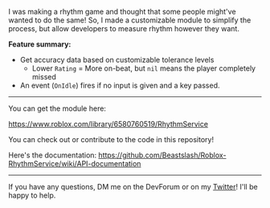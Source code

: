 I was making a rhythm game and thought that some people might've wanted to do the same! So, I made a customizable module to simplify the process, but allow developers to measure rhythm however they want.

**Feature summary:**
- Get accuracy data based on customizable tolerance levels
  - Lower `Rating` = More on-beat, but `nil` means the player completely missed
- An event (`OnIdle`) fires if no input is given and a key passed.

---

You can get the module here: 

https://www.roblox.com/library/6580760519/RhythmService

You can check out or contribute to the code in this repository!

Here's the documentation: https://github.com/Beastslash/Roblox-RhythmService/wiki/API-documentation

---

If you have any questions, DM me on the DevForum or on my [Twitter](https://twitter.com/Sudobeast)! I'll be happy to help.
